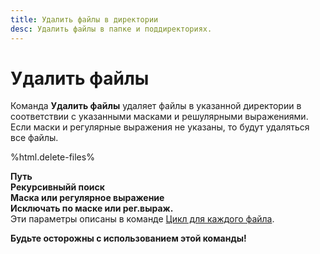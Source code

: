 ```yaml
---
title: Удалить файлы в директории
desc: Удалить файлы в папке и поддиректориях.
---
```

# Удалить файлы

Команда **Удалить файлы** удаляет файлы в указанной директории в соответствии с указанными масками и решулярными выражениями. Если маски и регулярные выражения не указаны, то будут удаляться все файлы.

%html.delete-files%

**Путь**  
**Рекурсивныйй поиск**  
**Маска или регулярное выражение**  
**Исключать по маске или рег.выраж.**  
Эти параметры описаны в команде [Цикл для каждого файла](foreach-file.html).

**Будьте осторожны с использованием этой команды!**

